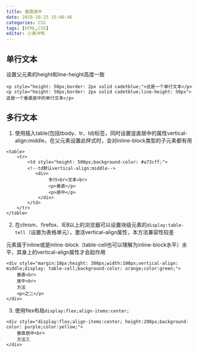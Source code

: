 ```yaml
---
title: 垂直居中
date: 2018-10-25 15:06:46
categories: CSS
tags: [HTML,CSS]
editor: 小黄冲鸭
---
```

## 单行文本  
设置父元素的height和line-height高度一致  
```
<p style="height: 50px;border: 2px solid cadetblue;">这是一个单行文本</p>  
<p style="height: 50px;border: 2px solid cadetblue;line-height: 50px">这是一个垂直居中的单行文本</p>  
```

## 多行文本  
1. 使用插入table(包括tbody、tr、td)标签，同时设置竖直居中的属性vertical-align:middle，在父元素设置此样式时，会对inline-block类型的子元素都有用  

```
<table>
    <tr>       
        <td style="height: 500px;background-color: #a73cff;">  
        <!--td默认vertical-align:middle-->
           <div>
                多行<br>文本<br>               
                <p>垂直</p>
                <p>居中</p>
            </div>
        </td>
    </tr>
</table>
```

2. 在chrom、firefox、IE8以上的浏览器可以设置块级元素的`display:table-tell`（设置为表格单元），激活vertical-align属性，本方法兼容性较差  

元素属于inline或是inline-block（table-cell也可以理解为inline-block水平）水平，其身上的vertical-align属性才会起作用  
```
<div style="margin:10px;height: 300px;width:100px;vertical-align: middle;display: table-cell;background-color: orange;color:green;">
    垂直<br>
    居中<br>
    方法
    <p>之二</p>
</div>
```

3. 使用flex布局`display:flex;align-items:center;`

```
<div style="display:flex;align-items:center; height:200px;background-color: purple;color:yellow;">
    垂直居中<br>
    方法三
</div> 
```